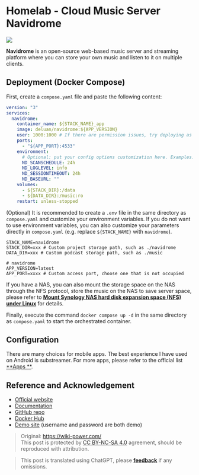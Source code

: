 # Homelab - Cloud Music Server Navidrome

![](https://wiki-media-1253965369.cos.ap-guangzhou.myqcloud.com/img/20230531212854.png)

**Navidrome** is an open-source web-based music server and streaming platform where you can store your own music and listen to it on multiple clients.

## Deployment (Docker Compose)

First, create a `compose.yaml` file and paste the following content:

```yaml title="compose.yaml"
version: "3"
services:
  navidrome:
    container_name: ${STACK_NAME}_app
    image: deluan/navidrome:${APP_VERSION}
    user: 1000:1000 # If there are permission issues, try deploying as root (0:0)
    ports:
      - "${APP_PORT}:4533"
    environment:
      # Optional: put your config options customization here. Examples:
      ND_SCANSCHEDULE: 24h
      ND_LOGLEVEL: info
      ND_SESSIONTIMEOUT: 24h
      ND_BASEURL: ""
    volumes:
      - ${STACK_DIR}:/data
      - ${DATA_DIR}:/music:ro
    restart: unless-stopped
```

(Optional) It is recommended to create a `.env` file in the same directory as `compose.yaml` and customize your environment variables. If you do not want to use environment variables, you can also customize your parameters directly in `compose.yaml` (e.g. replace `${STACK_NAME}` with `navidrome`).

```dotenv title=".env"
STACK_NAME=navidrome
STACK_DIR=xxx # Custom project storage path, such as ./navidrome
DATA_DIR=xxx # Custom podcast storage path, such as ./music

# navidrome
APP_VERSION=latest
APP_PORT=xxxx # Custom access port, choose one that is not occupied
```

If you have a NAS, you can also mount the storage space on the NAS through the NFS protocol, store the music on the NAS to save server space, please refer to [**Mount Synology NAS hard disk expansion space (NFS) under Linux**](https://wiki-power.com/Linux%E4%B8%8B%E6%8C%82%E8%BD%BD%E7%BE%A4%E6%99%96NAS%E7%A1%AC%E7%9B%98%E6%8B%93%E5%B1%95%E7%A9%BA%E9%97%B4%EF%BC%88NFS%EF%BC%89/) for details.

Finally, execute the command `docker compose up -d` in the same directory as `compose.yaml` to start the orchestrated container.

## Configuration

There are many choices for mobile apps. The best experience I have used on Android is substreamer. For more apps, please refer to the official list [**Apps **](https://www.navidrome.org/docs/overview/#apps).

## Reference and Acknowledgement

- [Official website](https://www.navidrome.org/)
- [Documentation](https://www.navidrome.org/docs/installation/docker/)
- [GitHub repo](https://github.com/navidrome/navidrome/)
- [Docker Hub](https://hub.docker.com/r/deluan/navidrome)
- [Demo site](https://demo.navidrome.org/app/) (username and password are both demo)

> Original: <https://wiki-power.com/>  
> This post is protected by [CC BY-NC-SA 4.0](https://creativecommons.org/licenses/by/4.0/deed.en) agreement, should be reproduced with attribution.

> This post is translated using ChatGPT, please [**feedback**](https://github.com/linyuxuanlin/Wiki_MkDocs/issues/new) if any omissions.